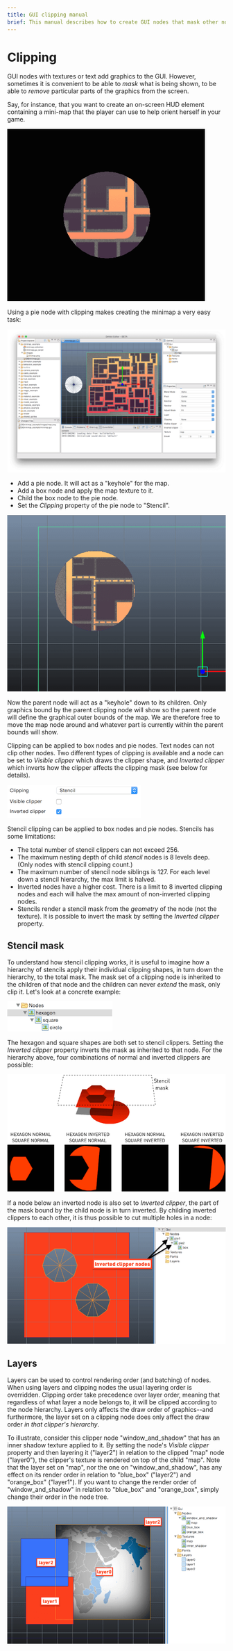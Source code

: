 ```yaml
---
title: GUI clipping manual
brief: This manual describes how to create GUI nodes that mask other nodes through stencil clipping.
---
```


# Clipping

GUI nodes with textures or text add graphics to the GUI. However, sometimes it is convenient to be able to _mask_ what is being shown, to be able to _remove_ particular parts of the graphics from the screen.

Say, for instance, that you want to create an on-screen HUD element containing a mini-map that the player can use to help orient herself in your game.

![Minimap HUD](images/clipping/clipping_minimap.png)

Using a pie node with clipping makes creating the minimap a very easy task:

![Making the minimap](images/clipping/clipping_making_minimap.png)

- Add a pie node. It will act as a "keyhole" for the map.
- Add a box node and apply the map texture to it.
- Child the box node to the pie node.
- Set the *Clipping* property of the pie node to "Stencil".

![Clipping preview](images/clipping/clipping_preview.png)

Now the parent node will act as a "keyhole" down to its children. Only graphics bound by the parent clipping node will show so the parent node will define the graphical outer bounds of the map. We are therefore free to move the map node around and whatever part is currently within the parent bounds will show.

Clipping can be applied to box nodes and pie nodes. Text nodes can not clip other nodes. Two different types of clipping is available and a node can be set to *Visible clipper* which draws the clipper shape, and *Inverted clipper* which inverts how the clipper affects the clipping mask (see below for details).

![Clipping properties](images/clipping/clipping_properties.png)

Stencil clipping can be applied to box nodes and pie nodes. Stencils has some limitations:

- The total number of stencil clippers can not exceed 256.
- The maximum nesting depth of child _stencil_ nodes is 8 levels deep. (Only nodes with stencil clipping count.)
- The maximum number of stencil node siblings is 127. For each level down a stencil hierarchy, the max limit is halved.
- Inverted nodes have a higher cost. There is a limit to 8 inverted clipping nodes and each will halve the max amount of non-inverted clipping nodes.
- Stencils render a stencil mask from the _geometry_ of the node (not the texture). It is possible to invert the mask by setting the *Inverted clipper* property.

## Stencil mask

To understand how stencil clipping works, it is useful to imagine how a hierarchy of stencils apply their individual clipping shapes, in turn down the hierarchy, to the total mask. The mask set of a clipping node is inherited to the children of that node and the children can never _extend_ the mask, only clip it. Let's look at a concrete example:

![Clipping hierarchy](images/clipping/clipping_hierarchy.png)

The hexagon and square shapes are both set to stencil clippers. Setting the *Inverted clipper* property inverts the mask as inherited to that node. For the hierarchy above, four combinations of normal and inverted clippers are possible:

![Stencil masks](images/clipping/clipping_stencil_masks.png)

If a node below an inverted node is also set to *Inverted clipper*, the part of the mask bound by the child node is in turn inverted. By childing inverted clippers to each other, it is thus possible to cut multiple holes in a node:

![Two inverters cutting a node](images/clipping/clipping_two_inverters.png)

## Layers

Layers can be used to control rendering order (and batching) of nodes. When using layers and clipping nodes the usual layering order is overridden. Clipping order take precedence over layer order, meaning that regardless of what layer a node belongs to, it will be clipped according to the node hierarchy. Layers only affects the draw order of graphics--and furthermore, the layer set on a clipping node does only affect the draw order _in that clipper's hierarchy_.

To illustrate, consider this clipper node "window_and_shadow" that has an inner shadow texture applied to it. By setting the node's *Visible clipper* property and then layering it ("layer2") in relation to the clipped "map" node ("layer0"), the clipper's texture is rendered on top of the child "map". Note that the layer set on "map", nor the one on "window_and_shadow", has any effect on its render order in relation to "blue_box" ("layer2") and "orange_box" ("layer1"). If you want to change the render order of "window_and_shadow" in relation to "blue_box" and "orange_box", simply change their order in the node tree.

![Layers and clipping](images/clipping/clipping_layers.png)

